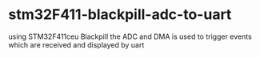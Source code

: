 # stm32F411-blackpill-adc-to-uart
using STM32F411ceu Blackpill the ADC and DMA is used to trigger events which are received and displayed by uart
